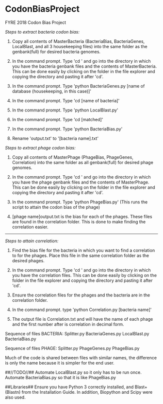 # CodonBiasProject
FYRE 2018 Codon Bias Project

*Steps to extract bacteria codon bias:*

1. Copy all contents of MasterBacteria (BacteriaBias, BacteriaGenes, LocalBlast, and all 3 housekeeping files) into
the same folder as the genbank(full) for desired bacteria genomes.

2. In the command prompt. Type 'cd ' and go into the directory in which you have the bacteria genbank files and the 
contents of MasterBacteria. This can be done easily by clicking on the folder in the file explorer and copying the
directory and pasting it after 'cd'.

3. In the command prompt. Type 'python BacteriaGenes.py [name of database (housekeeping, in this case)]'

4. In the command prompt. Type 'cd [name of bacteria]'

5. In the command prompt. Type 'python LocalBlast.py'

6. In the command prompt. Type 'cd [matched]'

7. In the command prompt. Type 'python BacteriaBias.py' 

8. Rename 'output.txt' to '[bacteria name].txt'


*Steps to extract phage codon bias:*

1. Copy all contents of MasterPhage (PhageBias, PhageGenes, Correlation) into the same folder as all genbank(full) 
for desired phage genomes.

2. In the command prompt. Type 'cd ' and go into the directory in which you have the phage genbank files and the 
contents of MasterPhage. This can be done easily by clicking on the folder in the file explorer and copying the
directory and pasting it after 'cd'.

3. In the command prompt. Type 'python PhageBias.py' (This runs the script to attain the codon bias of the phage)

4. [phage name]output.txt is the bias for each of the phages. These files are found in the correlation folder.
This is done to make finding the correlation easier.

_________________________________________________________________________________________________________________
*Steps to attain correlation:*

1. Find the bias file for the bacteria in which you want to find a correlation to for the phages. Place this file in 
the same correlation folder as the desired phages.

2. In the command prompt. Type 'cd ' and go into the directory in which you have the correlation files. This can be
done easily by clicking on the folder in the file explorer and copying the directory and pasting it after 'cd'. 

3. Ensure the correlation files for the phages and the bacteria are in the correlation folder.

4. In the command prompt. type 'python Correlation.py [bacteria name]'

5. The output file is Correlation.txt and will have the name of each phage and the first number after is correlation
in decimal form. 

Sequence of files BACTERIA:
Splitter.py
BacteriaGenes.py
LocalBlast.py
BacteriaBias.py

Sequence of files PHAGE:
Splitter.py
PhageGenes.py
PhageBias.py

Much of the code is shared between files with similar names, the difference is only the name because it is simpler for
the end user. 

##//TODO//##
Automate LocalBlast.py so it only has to be run once.
Automate BacteriaBias.py so that it is like PhageBias.py

##Libraries##
Ensure you have Python 3 correctly installed, and Blast+ (Blastn) from the Installation Guide.
In addition, Biopython and Scipy were also used.
